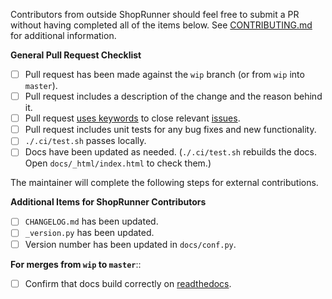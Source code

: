 Contributors from outside ShopRunner should feel free to submit a PR without having completed all of the items below. See [CONTRIBUTING.md](https://github.com/ShopRunner/creevey/blob/master/CONTRIBUTING.md) for additional information. 

**General Pull Request Checklist**

 - [ ] Pull request has been made against the `wip` branch (or from `wip` into `master`).
 - [ ] Pull request includes a description of the change and the reason behind it.
 - [ ] Pull request [uses keywords](https://help.github.com/en/articles/closing-issues-using-keywords) to close relevant [issues](https://github.com/ShopRunner/creevey/issues).
 - [ ] Pull request includes unit tests for any bug fixes and new functionality.
 - [ ] `./.ci/test.sh` passes locally.
 - [ ] Docs have been updated as needed. (`./.ci/test.sh` rebuilds the docs. Open `docs/_html/index.html` to check them.)
 
The maintainer will complete the following steps for external contributions.

**Additional Items for ShopRunner Contributors**

 - [ ] `CHANGELOG.md` has been updated.
 - [ ] `_version.py` has been updated.
 - [ ] Version number has been updated in `docs/conf.py`.

**For merges from `wip` to `master`**::

 - [ ] Confirm that docs build correctly on [readthedocs](https://readthedocs.org/projects/creevey/builds/).
